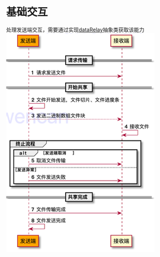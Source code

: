# 基础交互
处理发送端交互，需要通过实现[dataRelay](index.html#datarelay)抽象类获取该能力
<img src="../assets/images/send-file/DataRelay.png" style="width: 400px" alt="DataRelay" />